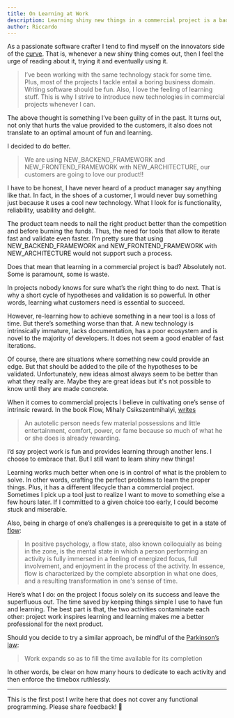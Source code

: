 ```yaml
---
title: On Learning at Work
description: Learning shiny new things in a commercial project is a bad idea. Here's a better way.
author: Riccardo
---
```


As a passionate software crafter I tend to find myself on the innovators side of the [curve](https://en.wikipedia.org/wiki/Diffusion_of_innovations). That is, whenever a new shiny thing comes out, then I feel the urge of reading about it, trying it and eventually using it.

> I’ve been working with the same technology stack for some time. Plus, most of the projects I tackle entail a boring business domain. Writing software should be fun. Also, I love the feeling of learning stuff. This is why I strive to introduce new technologies in commercial projects whenever I can.

The above thought is something I’ve been guilty of in the past. It turns out, not only that hurts the value provided to the customers, it also does not translate to an optimal amount of fun and learning.

I decided to do better.

> We are using NEW\_BACKEND\_FRAMEWORK and NEW\_FRONTEND\_FRAMEWORK with NEW\_ARCHITECTURE, our customers are going to love our product!!

I have to be honest, I have never heard of a product manager say anything like that. In fact, in the shoes of a customer, I would never buy something just because it uses a cool new technology. What I look for is functionality, reliability, usability and delight. 

The product team needs to nail the right product better than the competition and before burning the funds. Thus, the need for tools that allow to iterate fast and validate even faster. I’m pretty sure that using NEW\_BACKEND\_FRAMEWORK and NEW\_FRONTEND\_FRAMEWORK with NEW\_ARCHITECTURE would not support such a process.

Does that mean that learning in a commercial project is bad? Absolutely not. Some is paramount, some is waste. 

In projects nobody knows for sure what’s the right thing to do next. That is why a short cycle of hypotheses and validation is so powerful. In other words, learning what customers need is essential to succeed.

However, re-learning how to achieve something in a new tool is a loss of time. But there’s something worse than that. A new technology is intrinsically immature, lacks documentation, has a poor ecosystem and is novel to the majority of developers. It does not seem a good enabler of fast iterations.

Of course, there are situations where something new could provide an edge. But that should be added to the pile of the hypotheses to be validated. Unfortunately, new ideas almost always seem to be better than what they really are. Maybe they are great ideas but it's not possible to know until they are made concrete.

When it comes to commercial projects I believe in cultivating one’s sense of intrinsic reward. In the book Flow, Mihaly Csikszentmihalyi, [writes](https://en.wikipedia.org/wiki/Autotelic)

> An autotelic person needs few material possessions and little entertainment, comfort, power, or fame because so much of what he or she does is already rewarding. 

I’d say project work is fun and provides learning through another lens. I choose to embrace that. But I still want to learn shiny new things!

Learning works much better when one is in control of what is the problem to solve. In other words, crafting the perfect problems to learn the proper things. Plus, it has a different lifecycle than a commercial project. Sometimes I pick up a tool just to realize I want to move to something else a few hours later. If I committed to a given choice too early, I could become stuck and miserable.

Also, being in charge of one’s challenges is a prerequisite to get in a state of [flow](https://en.wikipedia.org/wiki/Flow_(psychology)):

> In positive psychology, a flow state, also known colloquially as being in the zone, is the mental state in which a person performing an activity is fully immersed in a feeling of energized focus, full involvement, and enjoyment in the process of the activity. In essence, flow is characterized by the complete absorption in what one does, and a resulting transformation in one's sense of time.

Here’s what I do: on the project I focus solely on its success and leave the superfluous out. The time saved by keeping things simple I use to have fun and learning. The best part is that, the two activities contaminate each other: project work inspires learning and learning makes me a better professional for the next product.

Should you decide to try a similar approach, be mindful of the [Parkinson’s law](https://en.wikipedia.org/wiki/Parkinson%27s_law):

> Work expands so as to fill the time available for its completion

In other words, be clear on how many hours to dedicate to each activity and then enforce the timebox ruthlessly.


---

This is the first post I write here that does not cover any functional programming. Please share feedback! 🙏
